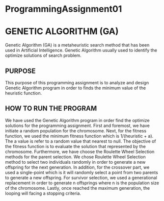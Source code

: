 # ProgrammingAssignment01

# GENETIC ALGORITHM (GA)

Genetic Algorithm (GA) is a metaheuristic search method that has been used in Artificial Intelligence. Genetic Algorithm usually used to identify the optimize solutions of search problem. 

## PURPOSE

This purpose of this programming assignment is to analyze and design Genetic Algorithm program in order to finds the minimum value of the heuristic function. 

## HOW TO RUN THE PROGRAM 

We have used the Genetic Algorithm program in order find the optimize solutions for the programming assignment. First and foremost, we have initiate a random population for the chromosome. Next, for the fitness function, we used the minimum fitness function which is 1/(heuristic + a). The a value is refer to a random value that nearest to null. The objective of the fitness function is to evaluate the solution that represented by the chromosome. Furthermore, we have choose the Roulette Wheel Selection methods for the parent selection. We chose Roulette Wheel Selection method to select two individuals randomly in order to generate a new offspring for the next generation. In addition, for the crossover part, we used a single-point which is it will randomly select a point from two parents to generate a new offspring. For survivor selection, we used a generational replacement in order to generate n offsprings where n is the population size of the chromosome. 
Lastly, once reached the maximum generation, the looping will facing a stopping criteria. 
